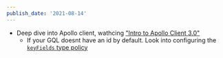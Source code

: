 ```yaml
---
publish_date: '2021-08-14'
---
```


- Deep dive into Apollo client, wathcing ["Intro to Apollo Client 3.0"](https://www.youtube.com/watch?v=ou0fEW1eRjc)
  - If your GQL doesnt have an id by default. Look into configuring the [`keyFields` type policy](https://www.apollographql.com/docs/react/caching/cache-configuration/#customizing-cache-ids)
